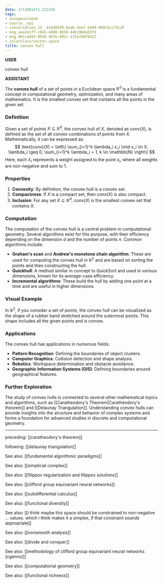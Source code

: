 ```yaml
---
date: 1712981471.222316
tags:
- autogenerated
- source__oai
- conversation_id__41448549-beab-4ee7-b4d4-0b0cbcc72cdf
- msg_aaa2e1f7-c0e5-4488-9b59-44619b6a55fd
- msg_d0cca893-8956-467e-891c-115a7e076422
- colorclass/vector-space
title: convex hull
---
```


**USER**

convex hull


**ASSISTANT**

The **convex hull** of a set of points in a Euclidean space $\mathbb{R}^d$ is a fundamental concept in computational geometry, optimization, and many areas of mathematics. It is the smallest convex set that contains all the points in the given set.

### Definition
Given a set of points $X \subseteq \mathbb{R}^d$, the convex hull of $X$, denoted as $\text{conv}(X)$, is defined as the set of all convex combinations of points from $X$. Mathematically, it can be expressed as:
$$
\text{conv}(X) = \left\{ \sum_{i=1}^k \lambda_i x_i \mid x_i \in X, \lambda_i \geq 0, \sum_{i=1}^k \lambda_i = 1, k \in \mathbb{N} \right\}
$$
Here, each $\lambda_i$ represents a weight assigned to the point $x_i$, where all weights are non-negative and sum to 1.

### Properties
1. **Convexity**: By definition, the convex hull is a convex set.
2. **Compactness**: If $X$ is a compact set, then $\text{conv}(X)$ is also compact.
3. **Inclusion**: For any set $X \subseteq \mathbb{R}^d$, $\text{conv}(X)$ is the smallest convex set that contains $X$.

### Computation
The computation of the convex hull is a central problem in computational geometry. Several algorithms exist for this purpose, with their efficiency depending on the dimension $d$ and the number of points $n$. Common algorithms include:

- **Graham's scan** and **Andrew's monotone chain algorithm**: These are used for computing the convex hull in $\mathbb{R}^2$ and are based on sorting the points and then constructing the hull.
- **Quickhull**: A method similar in concept to QuickSort and used in various dimensions, known for its average-case efficiency.
- **Incremental algorithms**: These build the hull by adding one point at a time and are useful in higher dimensions.

### Visual Example
In $\mathbb{R}^2$, if you consider a set of points, the convex hull can be visualized as the shape of a rubber band stretched around the outermost points. This shape includes all the given points and is convex.

### Applications
The convex hull has applications in numerous fields:
- **Pattern Recognition**: Defining the boundaries of object clusters.
- **Computer Graphics**: Collision detection and shape analysis.
- **Robotics**: Workspace determination and obstacle avoidance.
- **Geographic Information Systems (GIS)**: Defining boundaries around geographical features.

### Further Exploration
The study of convex hulls is connected to several other mathematical topics and algorithms, such as [[Caratheodory's Theorem|Carathéodory's theorem]] and [[Delaunay Triangulation]]. Understanding convex hulls can provide insights into the structure and behavior of complex systems and forms a foundation for advanced studies in discrete and computational geometry.


---

preceding: [[caratheodory's theorem]]  


following: [[delaunay triangulation]]

See also: [[fundamental algorithmic paradigms]]


See also: [[simplicial complex]]


See also: [[filippov regularization and filippov solutions]]


See also: [[clifford group equivariant neural networks]]


See also: [[subdifferential calculus]]


See also: [[functional diversity]]


See also: [[i think maybe this space should be constrained to non-negative ... values. which i think makes it a simplex, if that constraint sounds appropriate]]


See also: [[nonsmooth analysis]]


See also: [[divide and conquer]]


See also: [[methodology of clifford group equivariant neural networks (cgenns)]]


See also: [[computational geometry]]


See also: [[functional richness]]